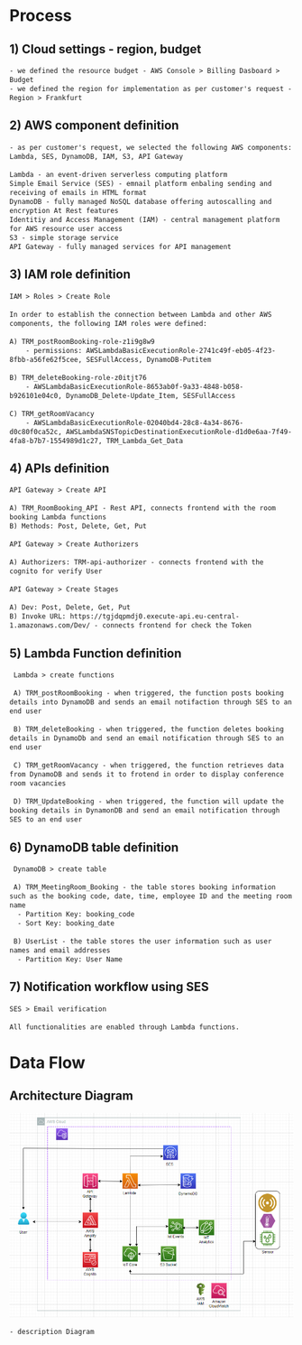 # Process

  ## 1) Cloud settings - region, budget

    - we defined the resource budget - AWS Console > Billing Dasboard > Budget
    - we defined the region for implementation as per customer's request - Region > Frankfurt

  ## 2) AWS component definition
  
    - as per customer's request, we selected the following AWS components: Lambda, SES, DynamoDB, IAM, S3, API Gateway

    Lambda - an event-driven serverless computing platform
    Simple Email Service (SES) - emnail platform enbaling sending and receiving of emails in HTML format
    DynamoDB - fully managed NoSQL database offering autoscalling and encryption At Rest features
    Identitiy and Access Management (IAM) - central management platform for AWS resource user access
    S3 - simple storage service
    API Gateway - fully managed services for API management 

  ## 3) IAM role definition

    IAM > Roles > Create Role

    In order to establish the connection between Lambda and other AWS components, the following IAM roles were defined:

    A) TRM_postRoomBooking-role-z1i9g8w9
        - permissions: AWSLambdaBasicExecutionRole-2741c49f-eb05-4f23-8fbb-a56fe62f5cee, SESFullAccess, DynamoDB-Putitem
        
    B) TRM_deleteBooking-role-z0itjt76
        - AWSLambdaBasicExecutionRole-8653ab0f-9a33-4848-b058-b926101e04c0, DynamoDB_Delete-Update_Item, SESFullAccess
        
    C) TRM_getRoomVacancy
        - AWSLambdaBasicExecutionRole-02040bd4-28c8-4a34-8676-d0c80f0ca52c, AWSLambdaSNSTopicDestinationExecutionRole-d1d0e6aa-7f49-4fa8-b7b7-1554989d1c27, TRM_Lambda_Get_Data

   ## 4) APIs definition

    API Gateway > Create API 

    A) TRM_RoomBooking_API - Rest API, connects frontend with the room booking Lambda functions
    B) Methods: Post, Delete, Get, Put

    API Gateway > Create Authorizers
    
    A) Authorizers: TRM-api-authorizer - connects frontend with the cognito for verify User

    API Gateway > Create Stages

    A) Dev: Post, Delete, Get, Put
    B) Invoke URL: https://tgjdqpmdj0.execute-api.eu-central-1.amazonaws.com/Dev/ - connects frontend for check the Token
  
   ## 5) Lambda Function definition

     Lambda > create functions

     A) TRM_postRoomBooking - when triggered, the function posts booking details into DynamoDB and sends an email notifaction through SES to an end user

     B) TRM_deleteBooking - when triggered, the function deletes booking details in DynamoDb and send an email notification through SES to an end user

     C) TRM_getRoomVacancy - when triggered, the function retrieves data from DynamoDB and sends it to frotend in order to display conference room vacancies
   
     D) TRM_UpdateBooking - when triggered, the function will update the booking details in DynamonDB and send an email notification through SES to an end user

  ## 6) DynamoDB table definition

     DynamoDB > create table

     A) TRM_MeetingRoom_Booking - the table stores booking information such as the booking code, date, time, employee ID and the meeting room name
      - Partition Key: booking_code
      - Sort Key: booking_date

     B) UserList - the table stores the user information such as user names and email addresses
      - Partition Key: User Name

  ## 7) Notification workflow using SES
  
    SES > Email verification

    All functionalities are enabled through Lambda functions.
    
 
# Data Flow

  ## Architecture Diagram

  <img src="./Images/architecture.PNG" title="Architecture Diagram" width="1000"/>

    - description Diagram
